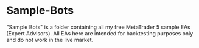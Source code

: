 # Sample-Bots
"Sample Bots" is a folder containing all my free MetaTrader 5 sample EAs (Expert Advisors). All EAs here are intended for backtesting purposes only and do not work in the live market.
